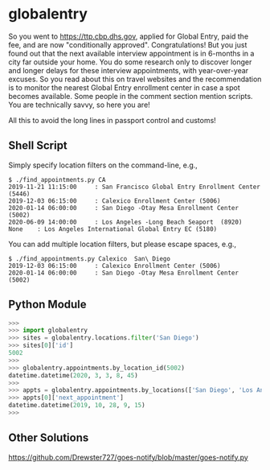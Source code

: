 # globalentry

So you went to https://ttp.cbp.dhs.gov, applied for Global Entry, paid the fee, and are now "conditionally approved". Congratulations! But you just found out that the next available interview appointment is in 6-months in a city far outside your home. You do some research only to discover longer and longer delays for these interview appointments, with year-over-year excuses. So you read about this on travel websites and the recommendation is to monitor the nearest Global Entry enrollment center in case a spot becomes available. Some people in the comment section mention scripts. You are technically savvy, so here you are!

All this to avoid the long lines in passport control and customs!


## Shell Script

Simply specify location filters on the command-line, e.g.,

```shell
$ ./find_appointments.py CA
2019-11-21 11:15:00     : San Francisco Global Entry Enrollment Center (5446)
2019-12-03 06:15:00     : Calexico Enrollment Center (5006)
2020-01-14 06:00:00     : San Diego -Otay Mesa Enrollment Center (5002)
2020-06-09 14:00:00     : Los Angeles -Long Beach Seaport  (8920)
None    : Los Angeles International Global Entry EC (5180)
```

You can add multiple location filters, but please escape spaces, e.g.,

```shell
$ ./find_appointments.py Calexico  San\ Diego
2019-12-03 06:15:00     : Calexico Enrollment Center (5006)
2020-01-14 06:00:00     : San Diego -Otay Mesa Enrollment Center (5002)
```

## Python Module

```python
>>> 
>>> import globalentry
>>> sites = globalentry.locations.filter('San Diego')
>>> sites[0]['id']
5002
>>> 
>>> globalentry.appointments.by_location_id(5002)
datetime.datetime(2020, 3, 3, 8, 45)
>>> 
>>> appts = globalentry.appointments.by_locations(['San Diego', 'Los Angeles'])
>>> appts[0]['next_appointment']
datetime.datetime(2019, 10, 28, 9, 15)
>>> 
```


## Other Solutions

https://github.com/Drewster727/goes-notify/blob/master/goes-notify.py

